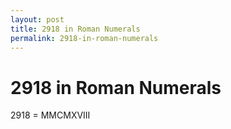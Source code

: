 ```yaml
---
layout: post
title: 2918 in Roman Numerals
permalink: 2918-in-roman-numerals
---
```


# 2918 in Roman Numerals

2918 = MMCMXVIII
